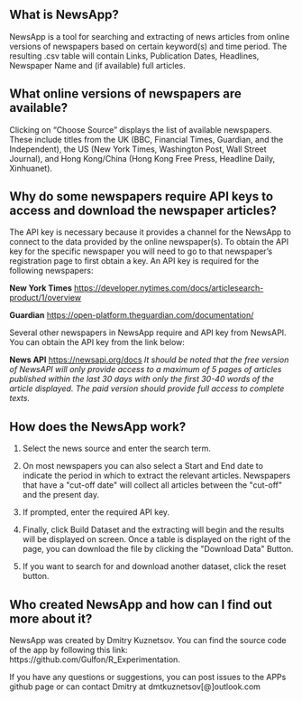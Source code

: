 <h2> What is NewsApp? </h2>
NewsApp is a tool for searching and extracting of news articles from online versions of newspapers based on certain keyword(s) and time period. The resulting .csv table will contain Links, Publication Dates, Headlines, Newspaper Name and (if available) full articles.
 
<h2> What online versions of newspapers are available? </h2>
Clicking on “Choose Source” displays the list of available newspapers. These include titles from the UK (BBC, Financial Times, Guardian, and the Independent), the US (New York Times, Washington Post, Wall Street Journal), and Hong Kong/China (Hong Kong Free Press, Headline Daily,  Xinhuanet).
 
<h2> Why do some newspapers require API keys to access and download the newspaper articles?</h2>
The API key is necessary because it provides a channel for the NewsApp to connect to the data provided by the online newspaper(s). To obtain the API key for the specific newspaper you will need to go to that newspaper’s registration page to first obtain a key. An API key is required for the following newspapers:

<b>New York Times</b>
https://developer.nytimes.com/docs/articlesearch-product/1/overview

<b>Guardian</b>
https://open-platform.theguardian.com/documentation/

Several other newspapers in NewsApp require and API key from NewsAPI. You can obtain the API key from the link below:

<b>News API</b>
https://newsapi.org/docs
<i>It should be noted that the free version of NewsAPI will only provide access to a maximum of 5 pages of articles published within the last 30 days with only the first 30-40 words of the article displayed. The paid version should provide full access to complete texts.</i>

 
<h2> How does the NewsApp work? </h2>

1. Select the news source and enter the search term.

2. On most newspapers you can also select a Start and End date to indicate the period in which to extract the relevant articles. Newspapers that have a "cut-off date" will collect all articles between the "cut-off" and the present day. 
3. If prompted, enter the required API key. 

4. Finally, click Build Dataset and the extracting will begin and the results will be displayed on screen. Once a table is displayed on the right of the page, you can download the file by clicking the "Download Data" Button. 

5. If you want to search for and download another dataset, click the reset button. 
 
<h2> Who created NewsApp and how can I find out more about it? </h2>
NewsApp was created by Dmitry Kuznetsov. You can find the source code of the app by following this link: https://github.com/Gulfon/R_Experimentation.

If you have any questions or suggestions, you can post issues to the APPs github page or can contact Dmitry at dmtkuznetsov[@]outlook.com
 
